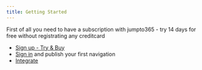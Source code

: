 ```yaml
---
title: Getting Started
---
```


First of all you need to have a subscription with jumpto365 - try 14 days for free without registrating any creditcard

-   [Sign up - Try & Buy](https://pro.jumpto365.com/pricing)
-   [Sign in](https://pro.jumpto365.com/dashboard) and publish your first navigation
-   [Integrate](./sharepoint-app-catalog)
